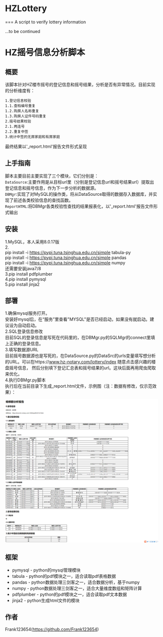 # HZLottery
===
A script to verify lottery information

...to be continued

HZ摇号信息分析脚本
===
概要
---
该脚本针对HZ楼市摇号的登记信息和摇号结果，分析是否有异常情况。目前实现的分析维度有：

    1.登记信息校验
    1.1.查档编号重复
    1.2.购房人名称重复
    1.3.购房人证件号码重复
    2.摇号结果校验
    2.1.两连号
    2.2.重复中签
    3.统计中签的无房家庭和有房家庭
最终结果以'_report.html'报告文件形式呈现


上手指南
---
脚本主要目前主要实现了三个模块，它们分别是：<br/>
`DataSource`:主要作用是从目标url里（分别是登记信息url和摇号结果url）提取出登记信息和摇号信息，作为下一步分析的数据源。<br/>
`DBMgr`:实现了对MySQL的操作类，将从DataSource取得的数据存入数据库，并实现了前述各类校验信息的查找函数。<br/>
`ReportHTML`:将DBMgr各类校验性查找的结果报表化，以'_report.html'报告文件形式输出<br/>


安装
---
1.MySQL，本人采用8.0.17版<br/>
2.<br/>
pip install -i https://pypi.tuna.tsinghua.edu.cn/simple tabula-py<br/>
pip install -i https://pypi.tuna.tsinghua.edu.cn/simple pandas<br/>
pip install -i https://pypi.tuna.tsinghua.edu.cn/simple numpy<br/>
还需要安装java7/8<br/>
3.pip install pdfplumber<br/>
4.pip install pymysql<br/>
5.pip install jinja2<br/>


部署
---
1.确保mysql服务打开。<br/>
安装好mysql后，在“服务”里查看"MYSQL"是否已经启动，如果没有就启动。建议设为自动启动。<br/>
2.SQL登录信息修改<br/>
目前SQL的登录信息是写死在代码里的，在DBMgr.py的SQLMgr的connect里填上正确的登录信息。<br/>
3.填写数据源URL<br/>
目前摇号数据源也是写死的，在DataSource.py的DataSrc的urls变量填写想分析的URL。可以在https://www.hz-notary.com/lottery/index 随意点击感兴趣的楼盘摇号信息，
然后分别填下登记汇总表和摇号结果的url。这块后面再用爬虫爬取来优化。<br/>
4.执行DBMgr.py脚本<br/>
执行后在当前目录下生成_report.html文件，示例图（注：数据有修改，仅示范效果）：<br/>

![](https://github.com/Frank123654/HZLottery/blob/master/example.png)

框架
---
* pymysql - python的mysql管理模块
* tabula - python的pdf模块之一，适合读取pdf表格数据
* pandas - python数据处理三剑客之一，适合数据分析，基于numpy
* numpy - python数据处理三剑客之一，适合大量维度数组和矩阵计算
* pdfplumber - python的pdf模块之一，适合读取pdf文本数据
* jinja2 - python生成html文件的模块


作者
---
Frank123654(https://github.com/Frank123654)
